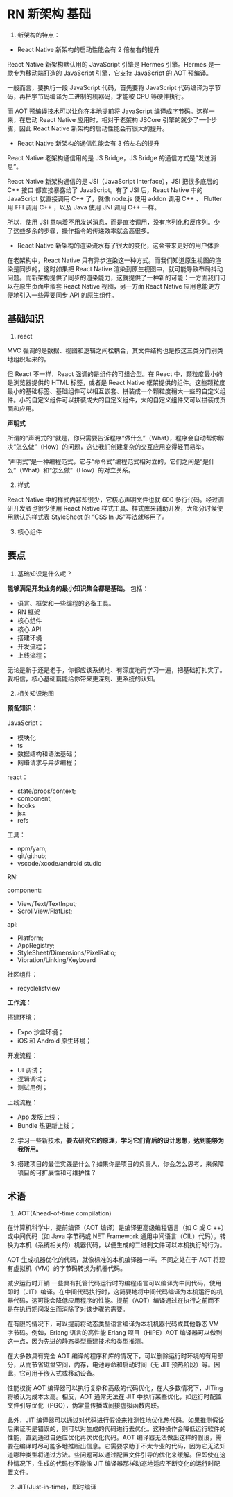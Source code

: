 # RN 新架构 基础

1. 新架构的特点：

- React Native 新架构的启动性能会有 2 倍左右的提升

React Native 新架构默认用的 JavaScript 引擎是 Hermes 引擎。Hermes 是一款专为移动端打造的 JavaScript 引擎，它支持 JavaScript 的 AOT 预编译。

一般而言，要执行一段 JavaScript 代码，首先要将 JavaScript 代码编译为字节码，再把字节码编译为二进制的机器码，才能被 CPU 等硬件执行。

而 AOT 预编译技术可以让你在本地提前将 JavaScript 编译成字节码。这样一来，在启动 React Native 应用时，相对于老架构 JSCore 引擎的就少了一个步骤，因此 React Native 新架构的启动性能会有很大的提升。

- React Native 新架构的通信性能会有 3 倍左右的提升

React Native 老架构通信用的是 JS Bridge，JS Bridge 的通信方式是“发送消息”。

React Native 新架构通信的是 JSI（JavaScript Interface），JSI 把很多底层的 C++ 接口
都直接暴露给了 JavaScript。有了 JSI 后，React Native 中的 JavaScript 就直接调用 C++ 了，就像 node.js 使用 addon 调用 C++ 、 Flutter 用 FFI 调用 C++ ，以及 Java 使用 JNI 调用 C++ 一样。

所以，使用 JSI 意味着不用发送消息，而是直接调用，没有序列化和反序列。少了这些多余的步骤，操作指令的传递效率就会高很多。

- React Native 新架构的渲染流水有了很大的变化，这会带来更好的用户体验

在老架构中，React Native 只有异步渲染这一种方式。而我们知道原生视图的渲染是同步的，这时如果把 React Native 渲染到原生视图中，就可能导致布局抖动问题。而新架构提供了同步的渲染能力，这就提供了一种新的可能：一方面我们可以在原生页面中嵌套
React Native 视图，另一方面 React Native 应用也能更方便地引入一些需要同步 API 的原生组件。

## 基础知识

1. react

MVC 强调的是数据、视图和逻辑之间松耦合，其文件结构也是按这三类分门别类地组织起来的。

但 React 不一样，React 强调的是组件的可组合型。在 React 中，颗粒度最小的是浏览器提供的 HTML 标签，或者是 React Native 框架提供的组件。这些颗粒度最小的基础标签、基础组件可以相互嵌套、拼装成一个颗粒度稍大一些的自定义组件。小的自定义组件可以拼装成大的自定义组件，大的自定义组件又可以拼装成页面和应用。

**声明式**

所谓的“声明式的”就是，你只需要告诉程序“做什么”（What），程序会自动帮你解决“怎么做”（How）的问题，这让我们创建复杂的交互应用变得轻而易举。

“声明式”是一种编程范式，它与“命令式”编程范式相对立的，它们之间是“是什么”（What）和“怎么做”（How）的对立关系。

2. 样式

React Native 中的样式内容却很少，它核心声明文件也就 600 多行代码。经过调研开发者也很少使用 React Native 样式工具、样式库来辅助开发，大部分时候使用默认的样式表 StyleSheet 的 “CSS In JS”写法就够用了。

3. 核心组件

## 要点

1. 基础知识是什么呢？

**能够满足开发业务的最小知识集合都是基础。** 包括：

- 语言、框架和一些编程的必备工具。
- RN 框架
- 核心组件
- 核心 API
- 搭建环境
- 开发流程；
- 上线流程；

无论是新手还是老手，你都应该系统地、有深度地再学习一遍，把基础打扎实了。我相信，核心基础篇能给你带来更深刻、更系统的认知。

2. 相关知识地图

**预备知识：**

JavaScript：

- 模块化
- ts
- 数据结构和语法基础；
- 网络请求与异步编程；

react：

- state/props/context;
- component;
- hooks
- jsx
- refs

工具：

- npm/yarn;
- git/github;
- vscode/xcode/android studio

**RN:**

component:

- View/Text/TextInput;
- ScrollView/FlatList;

api:

- Platform;
- AppRegistry;
- StyleSheet/Dimensions/PixelRatio;
- Vibration/Linking/Keyboard

社区组件：

- recyclelistview

**工作流：**

搭建环境：

- Expo 沙盒环境；
- iOS 和 Android 原生环境；

开发流程：

- UI 调试；
- 逻辑调试；
- 测试用例；

上线流程：

- App 发版上线；
- Bundle 热更新上线；

2. 学习一些新技术，**要去研究它的原理，学习它们背后的设计思想，达到能够为我所用。**

3. 搭建项目的最佳实践是什么？如果你是项目的负责人，你会怎么思考，来保障项目的可扩展性和可维护性？

## 术语

1. AOT(Ahead-of-time compilation)

在计算机科学中，提前编译（AOT 编译）是编译更高级编程语言（如 C 或 C ++）或中间代码（如 Java 字节码或.NET Framework 通用中间语言（CIL）代码），转换为本机（系统相关的）机器代码，以便生成的二进制文件可以本机执行的行为。

AOT 生成机器优化的代码，就像标准的本机编译器一样。不同之处在于 AOT 将现有虚拟机（VM）的字节码转换为机器代码。

减少运行时开销
一些具有托管代码运行时的编程语言可以编译为中间代码，使用即时（JIT）编译。在中间代码执行时，这简要地将中间代码编译为本机运行的机器代码，这可能会降低应用程序的性能。提前（AOT）编译通过在执行之前而不是在执行期间发生而消除了对该步骤的需要。

在有限的情况下，可以提前将动态类型语言编译为本机机器代码或其他静态 VM 字节码。例如，Erlang 语言的高性能 Erlang 项目（HiPE）AOT 编译器可以做到这一点，因为先进的静态类型重建技术和类型推测。

在大多数具有完全 AOT 编译的程序和库的情况下，可以删除运行时环境的有用部分，从而节省磁盘空间，内存，电池寿命和启动时间（无 JIT 预热阶段）等。因此，它可用于嵌入式或移动设备。

性能权衡
AOT 编译器可以执行复杂和高级的代码优化，在大多数情况下，JITing 将被认为成本太高。相反，AOT 通常无法在 JIT 中执行某些优化，如运行时配置文件引导优化（PGO），伪常量传播或间接虚拟函数内联。

此外，JIT 编译器可以通过对代码进行假设来推测性地优化热代码。如果推测假设后来证明是错误的，则可以对生成的代码进行去优化。这种操作会降低运行软件的性能，直到通过自适应优化再次优化代码。AOT 编译器无法做出这样的假设，需要在编译时尽可能多地推断出信息。它需要求助于不太专业的代码，因为它无法知道哪种类型将通过方法。些问题可以通过配置文件引导的优化来缓解。但即使在这种情况下，生成的代码也不能像 JIT 编译器那样动态地适应不断变化的运行时配置文件。

2. JIT(Just-in-time)，即时编译
